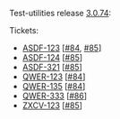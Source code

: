 Test-utilities release [3.0.74](https://github.com/maweeks/test-utilities/pull/87):

Tickets:

- [ASDF-123](https://bob.atlassian.net/browse/ASDF-123) [[#84](https://github.com/maweeks/test-utilities/pull/84), [#85](https://github.com/maweeks/test-utilities/pull/85)]
- [ASDF-124](https://bob.atlassian.net/browse/ASDF-124) [[#85](https://github.com/maweeks/test-utilities/pull/85)]
- [ASDF-321](https://bob.atlassian.net/browse/ASDF-321) [[#85](https://github.com/maweeks/test-utilities/pull/85)]
- [QWER-123](https://bob.atlassian.net/browse/QWER-123) [[#84](https://github.com/maweeks/test-utilities/pull/84)]
- [QWER-135](https://bob.atlassian.net/browse/QWER-135) [[#84](https://github.com/maweeks/test-utilities/pull/84)]
- [QWER-333](https://bob.atlassian.net/browse/QWER-333) [[#86](https://github.com/maweeks/test-utilities/pull/86)]
- [ZXCV-123](https://bob.atlassian.net/browse/ZXCV-123) [[#85](https://github.com/maweeks/test-utilities/pull/85)]
